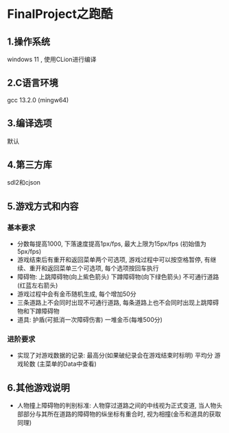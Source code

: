 # FinalProject之跑酷

## 1.操作系统

windows 11 , 使用CLion进行编译

## 2.C语言环境

gcc 13.2.0   (mingw64)

## 3.编译选项

默认

## 4.第三方库

sdl2和cjson

## 5.游戏方式和内容

### 基本要求

+ 分数每提高1000, 下落速度提高1px/fps, 最大上限为15px/fps (初始值为5px/fps)
+ 游戏结束后有重开和返回菜单两个可选项, 游戏过程中可以按空格暂停, 有继续、重开和返回菜单三个可选项, 每个选项按回车执行
+ 障碍物: 上跳障碍物(向上紫色箭头)  下蹲障碍物(向下绿色箭头)  不可通行道路(红蓝左右箭头)
+ 游戏过程中会有金币随机生成, 每个增加50分
+ 三条道路上不会同时出现不可通行道路, 每条道路上也不会同时出现上跳障碍物和下蹲障碍物
+ 道具: 护盾(可抵消一次障碍伤害)  一堆金币(每堆500分)

### 进阶要求

+ 实现了对游戏数据的记录: 最高分(如果破纪录会在游戏结束时标明)  平均分  游戏轮数    (主菜单的Data中查看)

## 6.其他游戏说明

+ 人物撞上障碍物的判别标准:  人物穿过道路之间的中线视为正式变道, 当人物头部部分与其所在道路的障碍物的纵坐标有重合时, 视为相撞(金币和道具的获取同理)

